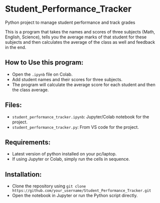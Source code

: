 # Student_Performance_Tracker
Python project to manage student performance and track grades

This is a program that takes the names and scores of three subjects (Math, English, Science), tells you the average marks of that student for these subjects and then calculates the average of the class as well and feedback in the end. 

## How to Use this program:
- Open the `.ipynb` file on Colab.
- Add student names and their scores for three subjects.
- The program will calculate the average score for each student and then the class average.

## Files:
- `student_performance_tracker.ipynb`: Jupyter/Colab notebook for the project.
- `student_performance_tracker.py`: From VS code for the project.

## Requirements:
- Latest version of python installed on your pc/laptop.
- If using Jupyter or Colab, simply run the cells in sequence.

## Installation:
 - Clone the repository using `git clone https://github.com/your_username/Student_Performance_Tracker.git`
 - Open the notebook in Jupyter or run the Python script directly.



